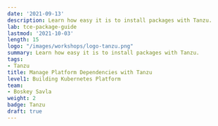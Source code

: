 ```yaml
---
date: '2021-09-13'
description: Learn how easy it is to install packages with Tanzu.
lab: tce-package-guide
lastmod: '2021-10-03'
length: 15
logo: "/images/workshops/logo-tanzu.png"
summary: Learn how easy it is to install packages with Tanzu.
tags:
- Tanzu
title: Manage Platform Dependencies with Tanzu
level1: Building Kubernetes Platform
team:
- Boskey Savla
weight: 2
badge: Tanzu
draft: true
---
```



